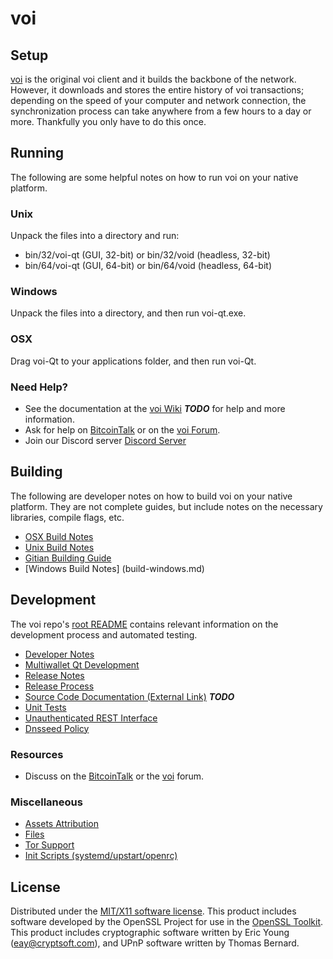 voi
=====================

Setup
---------------------
[voi](http://voi.net/wallet) is the original voi client and it builds the backbone of the network. However, it downloads and stores the entire history of voi transactions; depending on the speed of your computer and network connection, the synchronization process can take anywhere from a few hours to a day or more. Thankfully you only have to do this once.

Running
---------------------
The following are some helpful notes on how to run voi on your native platform.

### Unix

Unpack the files into a directory and run:

- bin/32/voi-qt (GUI, 32-bit) or bin/32/void (headless, 32-bit)
- bin/64/voi-qt (GUI, 64-bit) or bin/64/void (headless, 64-bit)

### Windows

Unpack the files into a directory, and then run voi-qt.exe.

### OSX

Drag voi-Qt to your applications folder, and then run voi-Qt.

### Need Help?

* See the documentation at the [voi Wiki](https://en.voi.net/wiki/Main_Page) ***TODO***
for help and more information.
* Ask for help on [BitcoinTalk](https://bitcointalk.org) or on the [voi Forum](http://forum.voi.net/).
* Join our Discord server [Discord Server](https://discord.gg/S9adMgS)

Building
---------------------
The following are developer notes on how to build voi on your native platform. They are not complete guides, but include notes on the necessary libraries, compile flags, etc.

- [OSX Build Notes](build-osx.md)
- [Unix Build Notes](build-unix.md)
- [Gitian Building Guide](gitian-building.md)
- [Windows Build Notes] (build-windows.md)

Development
---------------------
The voi repo's [root README](https://github.com/voi-Core/voi/blob/master/README.md) contains relevant information on the development process and automated testing.

- [Developer Notes](developer-notes.md)
- [Multiwallet Qt Development](multiwallet-qt.md)
- [Release Notes](release-notes.md)
- [Release Process](release-process.md)
- [Source Code Documentation (External Link)](https://dev.visucore.com/bitcoin/doxygen/) ***TODO***
- [Unit Tests](unit-tests.md)
- [Unauthenticated REST Interface](REST-interface.md)
- [Dnsseed Policy](dnsseed-policy.md)


### Resources

* Discuss on the [BitcoinTalk](https://bitcointalk.org/index.php?topic=1262920.0) or the [voi](http://forum.voi.net/) forum.

### Miscellaneous
- [Assets Attribution](assets-attribution.md)
- [Files](files.md)
- [Tor Support](tor.md)
- [Init Scripts (systemd/upstart/openrc)](init.md)

License
---------------------
Distributed under the [MIT/X11 software license](http://www.opensource.org/licenses/mit-license.php).
This product includes software developed by the OpenSSL Project for use in the [OpenSSL Toolkit](https://www.openssl.org/). This product includes
cryptographic software written by Eric Young ([eay@cryptsoft.com](mailto:eay@cryptsoft.com)), and UPnP software written by Thomas Bernard.
